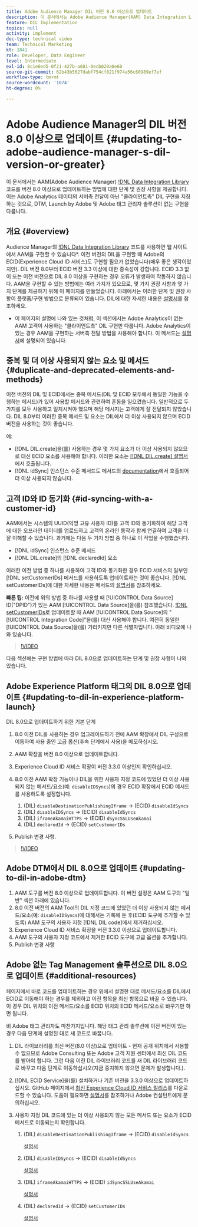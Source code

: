 ```yaml
---
title: Adobe Audience Manager DIL 버전 8.0 이상으로 업데이트
description: 이 문서에서는 Adobe Audience Manager(AAM) Data Integration Library(DIL) 코드를 버전 8.0 이상으로 업데이트하는 방법에 대한 단계 및 권장 사항을 제공합니다. 이는 Adobe Analytics 데이터의 서버측 전달이 아닌 "클라이언트측" DIL 구현을 지칭하는 것으로, DTM, Launch by Adobe 및 Adobe 태그 관리자 솔루션이 없는 구현을 다룹니다.
feature: DIL Implementation
topics: null
activity: implement
doc-type: technical video
team: Technical Marketing
kt: 1841
role: Developer, Data Engineer
level: Intermediate
exl-id: 8c1e6ed5-0f21-427b-a681-0ecb020a0e60
source-git-commit: 62b43b5627dabf754cf821f974a56c60989ef7ef
workflow-type: tm+mt
source-wordcount: '1074'
ht-degree: 0%

---
```


# Adobe Audience Manager의 DIL 버전 8.0 이상으로 업데이트 {#updating-to-adobe-audience-manager-s-dil-version-or-greater}

이 문서에서는 AAM(Adobe Audience Manager) [!DNL Data Integration Library](DIL) 코드를 버전 8.0 이상으로 업데이트하는 방법에 대한 단계 및 권장 사항을 제공합니다. 이는 Adobe Analytics 데이터의 서버측 전달이 아닌 &quot;클라이언트측&quot; DIL 구현을 지칭하는 것으로, DTM, Launch by Adobe 및 Adobe 태그 관리자 솔루션이 없는 구현을 다룹니다.

## 개요 {#overview}

Audience Manager의 [!DNL Data Integration Library](DIL) 코드를 사용하면 웹 사이트에서 AAM을 구현할 수 있습니다*. 이전 버전의 DIL을 구현할 때 Adobe의 ECID(Experience Cloud ID 서비스)도 구현할 필요가 없었습니다(매우 좋은 생각이었지만). DIL 버전 8.0부터 ECID 버전 3.3 이상에 대한 종속성이 강합니다. ECID 3.3 없이 또는 이전 버전으로 DIL 8.0 이상을 구현하는 경우 오류가 발생하여 작동하지 않습니다. AAM을 구현할 수 있는 방법에는 여러 가지가 있으므로, 몇 가지 권장 사항과 몇 가지 단계를 제공하기 위해 이 페이지를 만들었습니다. 아래에서는 이러한 단계 및 권장 사항이 플랫폼/구현 방법으로 분류되어 있습니다. DIL에 대한 자세한 내용은 [설명서](https://experienceleague.adobe.com/docs/audience-manager/user-guide/dil-api/dil-overview.html?lang=en)를 참조하세요.

* 이 페이지의 설명에 나와 있는 것처럼, 이 섹션에서는 Adobe Analytics이 없는 AAM 고객이 사용하는 &quot;클라이언트측&quot; DIL 구현만 다룹니다. Adobe Analytics이 있는 경우 AAM을 구현하는 서버측 전달 방법을 사용해야 합니다. 이 메서드는 [설명서](https://experienceleague.adobe.com/docs/analytics/admin/admin-tools/server-side-forwarding/ssf.html)에 설명되어 있습니다.

## 중복 및 더 이상 사용되지 않는 요소 및 메서드 {#duplicate-and-deprecated-elements-and-methods}

이전 버전의 DIL 및 ECID에서는 중복 메서드(DIL 및 ECID 모두에서 동일한 기능을 수행하는 메서드)가 있어 사용할 메서드와 관련하여 혼동을 일으켰습니다. 일반적으로 두 가지를 모두 사용하고 일치시켜야 했으며 해당 메시지는 고객에게 잘 전달되지 않았습니다. DIL 8.0부터 이러한 중복 메서드 및 요소는 DIL에서 더 이상 사용되지 않으며 ECID 버전을 사용하는 것이 좋습니다.

예:

* [!DNL DIL.create]을(를) 사용하는 경우 몇 가지 요소가 더 이상 사용되지 않으므로 대신 ECID 요소를 사용해야 합니다. 이러한 요소는 [[!DNL DIL.create] 설명서](https://experienceleague.adobe.com/docs/audience-manager/user-guide/dil-api/class-level-dil-methods/dil-create.html)에서 호출됩니다.
* [!DNL idSync] 인스턴스 수준 메서드도 메서드의 [documentation](https://experienceleague.adobe.com/docs/audience-manager/user-guide/dil-api/dil-instance-methods.html)에서 호출되어 더 이상 사용되지 않습니다.

## 고객 ID와 ID 동기화 {#id-syncing-with-a-customer-id}

AAM에서는 시스템의 UUID(익명 고유 사용자 ID)를 고객 ID와 동기화하여 해당 고객에 대한 오프라인 데이터를 업로드하고 고객의 온라인 동작과 함께 연결하여 고객을 더 잘 이해할 수 있습니다. 과거에는 다음 두 가지 방법 중 하나로 이 작업을 수행했습니다.

* [!DNL idSync] 인스턴스 수준 메서드
* [!DNL DIL.create]의 [!DNL declaredId] 요소

이러한 이전 방법 중 하나를 사용하여 고객 ID와 동기화한 경우 ECID 서비스의 일부인 [!DNL setCustomerIDs] 메서드를 사용하도록 업데이트하는 것이 좋습니다. [!DNL setCustomerIDs]에 대한 자세한 내용은 메서드의 [설명서](https://experienceleague.adobe.com/docs/id-service/using/id-service-api/methods/setcustomerids.html)를 참조하세요.

**빠른 팁:** 이전에 위의 방법 중 하나를 사용할 때 [!UICONTROL Data Source] ID(&quot;DPID&quot;)가 있는 AAM [!UICONTROL Data Source]을(를) 참조했습니다. [!DNL setCustomerIDs](으)로 업데이트할 때 AAM [!UICONTROL Data Source]의 &quot;[!UICONTROL Integration Code]&quot;을(를) 대신 사용해야 합니다. 여전히 동일한 [!UICONTROL Data Source]을(를) 가리키지만 다른 식별자입니다. 아래 비디오에 나와 있습니다.

>[!VIDEO](https://video.tv.adobe.com/v/23873/?quality=12)

다음 섹션에는 구현 방법에 따라 DIL 8.0으로 업데이트하는 단계 및 권장 사항이 나와 있습니다.

## Adobe Experience Platform 태그의 DIL 8.0으로 업데이트 {#updating-to-dil-in-experience-platform-launch}

DIL 8.0으로 업데이트하기 위한 기본 단계

1. 8.0 이전 DIL을 사용하는 경우 업그레이드하기 전에 AAM 확장에서 DIL 구성으로 이동하여 사용 중인 고급 옵션(후속 단계에서 사용)을 메모하십시오.
1. AAM 확장을 버전 8.0 이상으로 업데이트합니다.
1. Experience Cloud ID 서비스 확장이 버전 3.3.0 이상인지 확인하십시오.
1. 8.0 이전 AAM 확장 기능이나 DIL을 위한 사용자 지정 코드에 있었던 더 이상 사용되지 않는 메서드/요소(예: `disableIDSyncs`)의 경우 ECID 확장에서 ECID 메서드를 사용하도록 설정합니다.

   1. (DIL) `disableDestinationPublishingIframe` -> (ECID) `disableIdSyncs`
   1. (DIL) `disableIDSyncs` -> (ECID) `disableIdSyncs`
   1. (DIL) `iframeAkamaiHTTPS` -> (ECID) `dSyncSSLUseAkamai`
   1. (DIL) `declaredId` -> (ECID) `setCustomerIDs`

1. Publish 변경 사항.

>[!VIDEO](https://video.tv.adobe.com/v/23874/?quality=12)

## Adobe DTM에서 DIL 8.0으로 업데이트 {#updating-to-dil-in-adobe-dtm}

1. AAM 도구를 버전 8.0 이상으로 업데이트합니다. 이 버전 설정은 AAM 도구의 &quot;일반&quot; 섹션 아래에 있습니다.
1. 8.0 이전 버전의 AAM Tool의 DIL 지정 코드에 있었던 더 이상 사용되지 않는 메서드/요소(예: `disableIDSyncs`)에 대해서는 기록해 둔 후(ECID 도구에 추가할 수 있도록) AAM 도구의 사용자 지정 [!DNL DIL code]에서 제거하십시오.
1. Experience Cloud ID 서비스 확장을 버전 3.3.0 이상으로 업데이트합니다.
1. AAM 도구의 사용자 지정 코드에서 제거한 ECID 도구에 고급 옵션을 추가합니다.
1. Publish 변경 사항

## Adobe 없는 Tag Management 솔루션으로 DIL 8.0으로 업데이트 {#additional-resources}

페이지에서 바로 코드를 업데이트하는 경우 위에서 설명한 대로 메서드/요소를 DIL에서 ECID로 이동해야 하는 경우를 제외하고 이전 항목을 최신 항목으로 바꿀 수 있습니다. 이 경우 DIL 위치의 이전 메서드/요소를 ECID 위치의 ECID 메서드/요소로 바꾸기만 하면 됩니다.

비 Adobe 태그 관리자도 마찬가지입니다. 해당 태그 관리 솔루션에 이전 버전이 있는 경우 다음 단계에 설명된 대로 새 코드로 바꿉니다.

1. DIL 라이브러리를 최신 버전(8.0 이상)으로 업데이트 - 현재 공개 위치에서 사용할 수 없으므로 Adobe Consulting 또는 Adobe 고객 지원 센터에서 최신 DIL 코드를 받아야 합니다. 그런 다음 이전 DIL 라이브러리 코드를 새 DIL 라이브러리 코드로 바꾸고 다음 단계로 이동하십시오(지금 중지하지 않으면 문제가 발생합니다.).
1. [!DNL ECID Service]을(를) 설치하거나 기존 버전을 3.3.0 이상으로 업데이트하십시오. GitHub 페이지에서 [최신 Experience Cloud ID 서비스 릴리스](https://github.com/Adobe-Marketing-Cloud/id-service/releases)를 다운로드할 수 있습니다. 도움이 필요하면 [설명서](https://experienceleague.adobe.com/docs/id-service/using/home.html)를 참조하거나 Adobe 컨설턴트에게 문의하십시오.

1. 사용자 지정 DIL 코드에 있는 더 이상 사용되지 않는 모든 메서드 또는 요소가 ECID 메서드로 이동되는지 확인합니다.

   1. (DIL) `disableDestinationPublishingIframe` -> (ECID) `disableIdSyncs`

      [설명서](https://experienceleague.adobe.com/docs/id-service/using/id-service-api/configurations/disableidsync.html)

   1. (DIL) `disableIDSyncs` -> (ECID) `disableIdSyncs`

      [설명서](https://experienceleague.adobe.com/docs/id-service/using/id-service-api/configurations/disableidsync.html)

   1. (DIL) `iframeAkamaiHTTPS` -> (ECID) `idSyncSSLUseAkamai`

      [설명서](https://experienceleague.adobe.com/docs/audience-manager/user-guide/dil-api/class-level-dil-methods/dil-create.html)

   1. (DIL) `declaredId` -> (ECID) `setCustomerIDs`

      [설명서](https://experienceleague.adobe.com/docs/id-service/using/id-service-api/methods/setcustomerids.html)
